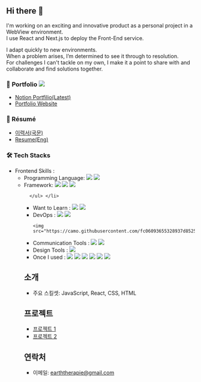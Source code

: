 ## Hi there 👋
I'm working on an exciting and innovative product 
as a personal project in a WebView environment. <br />
I use React and Next.js to deploy the Front-End service.

I adapt quickly to new environments. <br /> When a problem arises, I’m determined to see it through to resolution. <br />
For challenges I can't tackle on my own, I make it a point to share with and collaborate and find solutions together.

### 🎨 <span font-weight="bold" font-size="22px">Portfolio  <img src="https://camo.githubusercontent.com/62299f49897b47a5b02024323c8c05103341c20f1fe77ac208fe17020c3133e1/68747470733a2f2f686974732e736565796f756661726d2e636f6d2f6170692f636f756e742f696e63722f62616467652e7376673f75726c3d68747470732533412532462532466769746875622e636f6d25324668617279616e3234382532466869742d636f756e74657226636f756e745f62673d253233373943383344267469746c655f62673d2532333030303030302669636f6e3d2669636f6e5f636f6c6f723d253233453745374537267469746c653d6869747326656467655f666c61743d66616c7365">
<ul>
  <li><a href="#">Notion Portfilio(Latest)</a></li>
  <li><a href="http://doneandonly.github.io/myportfolio">Portfolio Website</a></li> 
</ul> 

### 📖 Résumé
<ul> 
  <li><a href="https://www.rallit.com/hub/resumes/1441412">이력서(국문)</a></li> 
  <li><a href="#">Resume(Eng)</a></li> 
</ul> 

### 🛠 Tech Stacks
<ul> 
  <li>Frontend Skills :
      <ul>
        <li>Programming Language: 
        <img src="https://camo.githubusercontent.com/d209ef4e15e2e594853ab8425b9a884338d3f1b8d25efbaedcdd616a2bc918b8/68747470733a2f2f696d672e736869656c64732e696f2f62616467652f4a6176615363726970742d4637444631453f7374796c653d666c61742d737175617265266c6f676f3d4a617661536372697074266c6f676f436f6c6f723d7768697465">
  <img src="https://camo.githubusercontent.com/6158bb7672032a99b9d562571a6b0e78c64b6df1ac711d6f04ff3a484464d6b5/68747470733a2f2f696d672e736869656c64732e696f2f62616467652f547970655363726970742d3331373843363f7374796c653d666c61742d737175617265266c6f676f3d54797065536372697074266c6f676f436f6c6f723d7768697465">
        </li>
        <li>Framework: 
        <img src="https://camo.githubusercontent.com/f5aaeddebfb89b74e44e33753e684f64b764729d8455bbae398911442f946ab9/68747470733a2f2f696d672e736869656c64732e696f2f62616467652f52656163742d3631444146423f7374796c653d666c61742d737175617265266c6f676f3d5265616374266c6f676f436f6c6f723d7768697465">
          <img src="https://camo.githubusercontent.com/76282aa933ed6a56796667316a479d0aff5c73020be3f913339a8020617e0d8c/68747470733a2f2f696d672e736869656c64732e696f2f62616467652f4e6578742e6a732d3030303030303f7374796c653d666c61742d737175617265266c6f676f3d4e6578742e6a73266c6f676f436f6c6f723d7768697465">
          <img src="https://camo.githubusercontent.com/55a09250f5fad15391e2a841236fa4386d7319cc855963330181a1c0157a87bb/68747470733a2f2f696d672e736869656c64732e696f2f62616467652f5675652e6a732d3446433038443f7374796c653d666c61742d737175617265266c6f676f3d5675652e6a73266c6f676f436f6c6f723d7768697465">
        </li>
          
      </ul> </li>
  <ul>
  <li>Want to Learn : 
  <img src="https://camo.githubusercontent.com/5951bfc7a82c8192ba69c719bd2fc21b82b9e42990c9328b073aafd5c6a5109b/68747470733a2f2f696d672e736869656c64732e696f2f62616467652f53746f7279626f6f6b2d4646343738353f7374796c653d666c61742d737175617265266c6f676f3d53746f7279626f6f6b266c6f676f436f6c6f723d7768697465">
     <img src="https://camo.githubusercontent.com/8a3b5efebb75174d3282a3dab996c1fcbb023dee4602f827c2b61a2019b6c559/68747470733a2f2f696d672e736869656c64732e696f2f62616467652f4a6573742d4332313332353f7374796c653d666c61742d737175617265266c6f676f3d4a657374266c6f676f436f6c6f723d7768697465">
  </li>
  <li>DevOps : 
  <img src="https://camo.githubusercontent.com/97ba780e117cda0da20a0639080db6cf3b7819abceac6fcd0c15a5d3c6f7fe07/68747470733a2f2f696d672e736869656c64732e696f2f62616467652f4e6176657220436c6f756420506c6174666f726d2d3033433735413f7374796c653d666c61742d737175617265266c6f676f3d4e61766572266c6f676f436f6c6f723d7768697465">
    <img src="https://camo.githubusercontent.com/8e65e09836b5c6494759d0b139ff148aa1042f24b874243381d0f56f1f32639a/68747470733a2f2f696d672e736869656c64732e696f2f62616467652f416d617a6f6e204157532d3233324633453f7374796c653d666c61742d737175617265266c6f676f3d416d617a6f6e20415753266c6f676f436f6c6f723d7768697465">
     
    <img src="https://camo.githubusercontent.com/fc06093655328937d8525473e5a80594036fedf25495390fff1e08fe41fb541c/68747470733a2f2f696d672e736869656c64732e696f2f62616467652f5562756e74752d4539353432303f7374796c653d666c61742d737175617265266c6f676f3d5562756e7475266c6f676f436f6c6f723d7768697465">
  </li>
  <li>Communication Tools :
  <img src="https://camo.githubusercontent.com/6920c3eb43222a421cfd525c3c67dbb19bbc1886c043c2b12505c2c08fa89b40/68747470733a2f2f696d672e736869656c64732e696f2f62616467652f536c61636b2d3441313534423f7374796c653d666c61742d737175617265266c6f676f3d536c61636b266c6f676f436f6c6f723d7768697465">
<!--   <img src="https://camo.githubusercontent.com/19bb08b2b1938f4665271361d3f5782b8f380e32363ed79aa28d3047ff8ee7a3/68747470733a2f2f696d672e736869656c64732e696f2f62616467652f4d6963726f736f66745f5465616d732d3632363441373f7374796c653d666c61742d737175617265266c6f676f3d4d6963726f736f6674205465616d73266c6f676f436f6c6f723d7768697465">
  <img src="https://camo.githubusercontent.com/02a87d6bee9b719564f95be77db99d1647a41b4a9d800d025662bc5806aa5c1c/68747470733a2f2f696d672e736869656c64732e696f2f62616467652f4a6972612d3030353243433f7374796c653d666c61742d737175617265266c6f676f3d4a697261266c6f676f436f6c6f723d7768697465"> -->
  <img src="https://camo.githubusercontent.com/f675152ea55bb48e73bac76d4178e99ceb98767616c317208ed85a2bd7b608da/68747470733a2f2f696d672e736869656c64732e696f2f62616467652f4e6f74696f6e2d3030303030303f7374796c653d666c61742d737175617265266c6f676f3d4e6f74696f6e266c6f676f436f6c6f723d7768697465">
  </li>
  <li>Design Tools : 
  <img src="https://camo.githubusercontent.com/4ca478473b7cb153dea74f4287edbfc63973317752c85ab0f08b2baedcbc821f/68747470733a2f2f696d672e736869656c64732e696f2f62616467652f4669676d612d4632344531453f7374796c653d666c61742d737175617265266c6f676f3d4669676d61266c6f676f436f6c6f723d7768697465">
  </li>
  <li>Once I used : 
  <img src="https://camo.githubusercontent.com/cd89bda42a76afc8c3f9229f3bc40dde1da883fc8eccb025682c99e9bf60360c/68747470733a2f2f696d672e736869656c64732e696f2f62616467652f4a6176612d3030373339363f7374796c653d666c61742d737175617265266c6f676f3d4a617661266c6f676f436f6c6f723d7768697465">
  <img src="https://camo.githubusercontent.com/56290d7eb149acd99d843348e14ab97c5d8b29c6ff49c0057068bb99df658229/68747470733a2f2f696d672e736869656c64732e696f2f62616467652f507974686f6e2d3337373641423f7374796c653d666c61742d737175617265266c6f676f3d507974686f6e266c6f676f436f6c6f723d7768697465">
  <img src="https://camo.githubusercontent.com/92d96ea7b596a53fb71d819e57cce8d9f5ba5f690125f6961a2a626281aac6b3/68747470733a2f2f696d672e736869656c64732e696f2f62616467652f432d4138423943433f7374796c653d666c61742d737175617265266c6f676f3d43266c6f676f436f6c6f723d7768697465">
  <img src="https://camo.githubusercontent.com/87b0ea9705fffa70edadee58685977877e9b62cbaba9f4ddc6e41f643459f718/68747470733a2f2f696d672e736869656c64732e696f2f62616467652f556e6974792d3030303030303f7374796c653d666c61742d737175617265266c6f676f3d556e697479266c6f676f436f6c6f723d7768697465">
  <img src="https://camo.githubusercontent.com/a4bec6acac0346481d8de167d0cbecba0d9a8e1b0a9f823a084770edced1796d/68747470733a2f2f696d672e736869656c64732e696f2f62616467652f4d7953514c2d3434373941313f7374796c653d666c61742d737175617265266c6f676f3d4d7953514c266c6f676f436f6c6f723d7768697465">
  <img src="https://camo.githubusercontent.com/0a955b51e047c2ca1c11db41f2038c5bacda1086760b627625b3ac830eb59076/68747470733a2f2f696d672e736869656c64732e696f2f62616467652f446a616e676f2d3039324532303f7374796c653d666c61742d737175617265266c6f676f3d446a616e676f266c6f676f436f6c6f723d7768697465">
  </li>  
</ul> 
 

<!--

<ul> 
  <li>Frontend Skills :
      <ul>
        <li>Programming Language: 
        <img src="https://camo.githubusercontent.com/d209ef4e15e2e594853ab8425b9a884338d3f1b8d25efbaedcdd616a2bc918b8/68747470733a2f2f696d672e736869656c64732e696f2f62616467652f4a6176615363726970742d4637444631453f7374796c653d666c61742d737175617265266c6f676f3d4a617661536372697074266c6f676f436f6c6f723d7768697465">
  <img src="https://camo.githubusercontent.com/6158bb7672032a99b9d562571a6b0e78c64b6df1ac711d6f04ff3a484464d6b5/68747470733a2f2f696d672e736869656c64732e696f2f62616467652f547970655363726970742d3331373843363f7374796c653d666c61742d737175617265266c6f676f3d54797065536372697074266c6f676f436f6c6f723d7768697465">
        </li>
        <li>Framework: 
        <img src="https://camo.githubusercontent.com/f5aaeddebfb89b74e44e33753e684f64b764729d8455bbae398911442f946ab9/68747470733a2f2f696d672e736869656c64732e696f2f62616467652f52656163742d3631444146423f7374796c653d666c61742d737175617265266c6f676f3d5265616374266c6f676f436f6c6f723d7768697465">
          <img src="https://camo.githubusercontent.com/76282aa933ed6a56796667316a479d0aff5c73020be3f913339a8020617e0d8c/68747470733a2f2f696d672e736869656c64732e696f2f62616467652f4e6578742e6a732d3030303030303f7374796c653d666c61742d737175617265266c6f676f3d4e6578742e6a73266c6f676f436f6c6f723d7768697465">
          <img src="https://camo.githubusercontent.com/55a09250f5fad15391e2a841236fa4386d7319cc855963330181a1c0157a87bb/68747470733a2f2f696d672e736869656c64732e696f2f62616467652f5675652e6a732d3446433038443f7374796c653d666c61742d737175617265266c6f676f3d5675652e6a73266c6f676f436f6c6f723d7768697465">
        </li>
        <li>Bundler: 
        <img src="https://camo.githubusercontent.com/92215269bf9300fe6fe4d49e21628f623b5c2d940d5c44cf6f682799a8d9d4de/68747470733a2f2f696d672e736869656c64732e696f2f62616467652f5765627061636b2d3844443646393f7374796c653d666c61742d737175617265266c6f676f3d5765627061636b266c6f676f436f6c6f723d7768697465">
          <img src="https://camo.githubusercontent.com/4e44a2184373069d3c3a0edad91efe6739af13d140fb8fbafc142a84c8859c1b/68747470733a2f2f696d672e736869656c64732e696f2f62616467652f566974652d3634364346463f7374796c653d666c61742d737175617265266c6f676f3d56697465266c6f676f436f6c6f723d7768697465">
        </li>
        <li>Style:
        <img src="https://camo.githubusercontent.com/18c8bec42317b6f104e69fc59c2d9262b40b24c65954995d50af3904232c36a1/68747470733a2f2f696d672e736869656c64732e696f2f62616467652f536173732d4343363639393f7374796c653d666c61742d737175617265266c6f676f3d53617373266c6f676f436f6c6f723d7768697465">
          <img src="https://camo.githubusercontent.com/a06f1b14efa8da4bd6b2e3bb51af6809b9963e53ef6c3c9be311df4bf4e078e3/68747470733a2f2f696d672e736869656c64732e696f2f62616467652f7374796c65645f636f6d706f6e656e74732d4442373039333f7374796c653d666c61742d737175617265266c6f676f3d7374796c65642d636f6d706f6e656e7473266c6f676f436f6c6f723d7768697465">
        </li> 
      </ul>
  </li>
  <li>Want to Learn : 
  <img src="https://camo.githubusercontent.com/5951bfc7a82c8192ba69c719bd2fc21b82b9e42990c9328b073aafd5c6a5109b/68747470733a2f2f696d672e736869656c64732e696f2f62616467652f53746f7279626f6f6b2d4646343738353f7374796c653d666c61742d737175617265266c6f676f3d53746f7279626f6f6b266c6f676f436f6c6f723d7768697465">
     <img src="https://camo.githubusercontent.com/8a3b5efebb75174d3282a3dab996c1fcbb023dee4602f827c2b61a2019b6c559/68747470733a2f2f696d672e736869656c64732e696f2f62616467652f4a6573742d4332313332353f7374796c653d666c61742d737175617265266c6f676f3d4a657374266c6f676f436f6c6f723d7768697465">
  </li>
  <li>DevOps : 
  <img src="https://camo.githubusercontent.com/97ba780e117cda0da20a0639080db6cf3b7819abceac6fcd0c15a5d3c6f7fe07/68747470733a2f2f696d672e736869656c64732e696f2f62616467652f4e6176657220436c6f756420506c6174666f726d2d3033433735413f7374796c653d666c61742d737175617265266c6f676f3d4e61766572266c6f676f436f6c6f723d7768697465">
    <img src="https://camo.githubusercontent.com/8e65e09836b5c6494759d0b139ff148aa1042f24b874243381d0f56f1f32639a/68747470733a2f2f696d672e736869656c64732e696f2f62616467652f416d617a6f6e204157532d3233324633453f7374796c653d666c61742d737175617265266c6f676f3d416d617a6f6e20415753266c6f676f436f6c6f723d7768697465">
    <img src="https://camo.githubusercontent.com/b5c3534c3ca004651459059dd43e9d9f56f8ab337a8f8bfa728a26396df98305/68747470733a2f2f696d672e736869656c64732e696f2f62616467652f4e47494e582d3030393633393f7374796c653d666c61742d737175617265266c6f676f3d4e47494e58266c6f676f436f6c6f723d7768697465">
    <img src="https://camo.githubusercontent.com/fc06093655328937d8525473e5a80594036fedf25495390fff1e08fe41fb541c/68747470733a2f2f696d672e736869656c64732e696f2f62616467652f5562756e74752d4539353432303f7374796c653d666c61742d737175617265266c6f676f3d5562756e7475266c6f676f436f6c6f723d7768697465">
  </li>
  <li>Communication Tools :
  <img src="https://camo.githubusercontent.com/6920c3eb43222a421cfd525c3c67dbb19bbc1886c043c2b12505c2c08fa89b40/68747470733a2f2f696d672e736869656c64732e696f2f62616467652f536c61636b2d3441313534423f7374796c653d666c61742d737175617265266c6f676f3d536c61636b266c6f676f436f6c6f723d7768697465">
<!--   <img src="https://camo.githubusercontent.com/19bb08b2b1938f4665271361d3f5782b8f380e32363ed79aa28d3047ff8ee7a3/68747470733a2f2f696d672e736869656c64732e696f2f62616467652f4d6963726f736f66745f5465616d732d3632363441373f7374796c653d666c61742d737175617265266c6f676f3d4d6963726f736f6674205465616d73266c6f676f436f6c6f723d7768697465">
  <img src="https://camo.githubusercontent.com/02a87d6bee9b719564f95be77db99d1647a41b4a9d800d025662bc5806aa5c1c/68747470733a2f2f696d672e736869656c64732e696f2f62616467652f4a6972612d3030353243433f7374796c653d666c61742d737175617265266c6f676f3d4a697261266c6f676f436f6c6f723d7768697465"> --> 


## 소개 
- 주요 스킬셋: JavaScript, React, CSS, HTML

## 프로젝트
- [프로젝트 1](링크)
- [프로젝트 2](링크)

## 연락처
- 이메일: earththerapie@gmail.com

<!--
**doneandonly/doneandonly** is a ✨ _special_ ✨ repository because its `README.md` (this file) appears on your GitHub profile.

Here are some ideas to get you started:

- 🔭 I’m currently working on ...
- 🌱 I’m currently learning ...
- 👯 I’m looking to collaborate on ...
- 🤔 I’m looking for help with ...
- 💬 Ask me about ...
- 📫 How to reach me: ...
- 😄 Pronouns: ...
- ⚡ Fun fact: ...
-->



 
